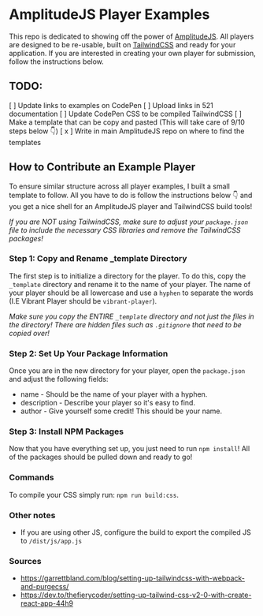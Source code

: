 # AmplitudeJS Player Examples

This repo is dedicated to showing off the power of [AmplitudeJS](https://github.com/serversideup/amplitudejs). All players are designed to be re-usable, built on [TailwindCSS](https://tailwindcss.com/) and ready for your application. If you are interested in creating your own player for submission, follow the instructions below.

## TODO:
[ ] Update links to examples on CodePen
[ ] Upload links in 521 documentation
[ ] Update CodePen CSS to be compiled TailwindCSS
[ ] Make a template that can be copy and pasted (This will take care of 9/10 steps below 👇)
[ x ] Write in main AmplitudeJS repo on where to find the templates

## How to Contribute an Example Player
To ensure similar structure across all player examples, I built a small template to follow. All you have to do is follow the instructions below 👇 and you get a nice shell for an AmplitudeJS player and TailwindCSS build tools! 

_If you are NOT using TailwindCSS, make sure to adjust your `package.json` file to include the necessary CSS libraries and remove the TailwindCSS packages!_

### Step 1: Copy and Rename _template Directory
The first step is to initialize a directory for the player. To do this, copy the `_template` directory and rename it to the name of your player. The name of your player should be all lowercase and use a `hyphen` to separate the words (I.E Vibrant Player should be `vibrant-player`).

_Make sure you copy the ENTIRE `_template` directory and not just the files in the directory! There are hidden files such as `.gitignore` that need to be copied over!_

### Step 2: Set Up Your Package Information
Once you are in the new directory for your player, open the `package.json` and adjust the following fields:
* name - Should be the name of your player with a hyphen.
* description - Describe your player so it's easy to find.
* author - Give yourself some credit! This should be your name.

### Step 3: Install NPM Packages
Now that you have everything set up, you just need to run `npm install`! All of the packages should be pulled down and ready to go!


### Commands
To compile your CSS simply run: `npm run build:css`.

### Other notes
* If you are using other JS, configure the build to export the compiled JS to `/dist/js/app.js`

### Sources
- https://garrettbland.com/blog/setting-up-tailwindcss-with-webpack-and-purgecss/
- https://dev.to/thefierycoder/setting-up-tailwind-css-v2-0-with-create-react-app-44h9